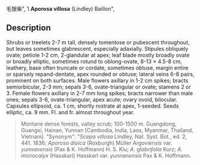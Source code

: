 毛银柴",
1.**Aporosa villosa** (Lindley) Baillon",

## Description
Shrubs or treelets 2-7 m tall, densely tomentose or pubescent throughout, but leaves sometimes glabrescent, especially adaxially. Stipules obliquely ovate; petiole 1-2 cm, 2-glandular at apex; leaf blade mostly broadly ovate or broadly elliptic, sometimes rotund to oblong-ovate, 8-13 × 4.5-8 cm, leathery, base often truncate or cordate, sometimes obtuse, margin entire or sparsely repand-dentate, apex rounded or obtuse; lateral veins 6-8 pairs, prominent on both surfaces. Male flowers axillary in 1-2 cm spikes; bracts semiorbicular, 2-3 mm; sepals 3-6, ovate-triangular or ovate; stamens 2 or 3. Female flowers axillary in 2-7 mm long spikes; bracts narrower than male ones; sepals 3-6, ovate-triangular, apex acute; ovary ovoid, bilocular. Capsules ellipsoid, ca. 1 cm, shortly rostrate at apex, 1-seeded. Seeds elliptic, ca. 9 mm. Fl. and fr. almost throughout year.

> Montane dense forests, valley scrub; 100-1500 m. Guangdong, Guangxi, Hainan, Yunnan [Cambodia, India, Laos, Myanmar, Thailand, Vietnam].
  "Synonym": "*Scepa villosa* Lindley, Nat. Syst. Bot., ed. 2, 441. 1836; *Aporosa dioica* (Roxburgh) Müller Argoviensis var. *yunnanensis* (Pax &amp; K. Hoffmann) H. S. Kiu; *A. glabrifolia* Kurz; *A. microcalyx* (Hasskarl) Hasskarl var. *yunnanensis* Pax &amp; K. Hoffmann.
